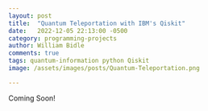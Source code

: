 ```yaml
---
layout: post
title:  "Quantum Teleportation with IBM's Qiskit"
date:   2022-12-05 22:13:00 -0500
category: programming-projects
author: William Bidle
comments: true
tags: quantum-information python Qiskit 
image: /assets/images/posts/Quantum-Teleportation.png

---
```


Coming Soon! 